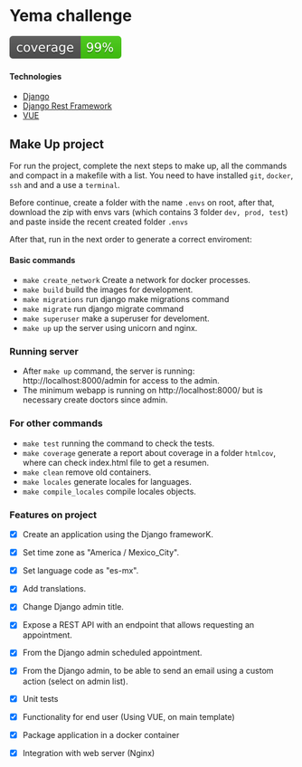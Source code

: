 # Yema challenge
![Coverage](web/badges/coverage.svg)

#### Technologies

  * [Django](https://www.djangoproject.com/)
  * [Django Rest Framework](http://www.django-rest-framework.org/)
  * [VUE](https://www.google.com/search?client=safari&rls=en&q=vue&ie=UTF-8&oe=UTF-8)
  

## Make Up project

For run the project, complete the next steps to make up, all the commands and compact in a makefile with a list. 
You need to have installed `git`, `docker`, `ssh` and and a use a `terminal`.

Before continue, create a folder with the name `.envs` on root, after that, download the zip with envs vars (which contains 3 folder `dev, prod, test`) and paste inside the recent created folder `.envs`
 
After that, run in the next order to generate a correct enviroment:

#### Basic commands
  * `make create_network` Create a network for docker processes.
  * `make build` build the images for development.
  * `make migrations` run django make migrations command
  * `make migrate` run django migrate command 
  * `make superuser` make a superuser for develoment.
  * `make up` up the server using unicorn and nginx.
 
### Running server
  * After `make up` command, the server is running: http://localhost:8000/admin for access to the admin.
  * The minimum webapp is running on http://localhost:8000/ but is necessary create doctors since admin.  
  
### For other commands  
  * `make test` running the command to check the tests.
  * `make coverage` generate a report about coverage in a folder `htmlcov`, where can check index.html file to get a resumen.
  * `make clean` remove old containers.
  * `make locales` generate locales for languages.
  * `make compile_locales` compile locales objects.
  


### Features on project
- [x] Create an application using the Django frameworK.
 - [x] Set time zone as "America / Mexico_City".
 - [x] Set language code as "es-mx".
 - [x] Add translations.
 - [x] Change Django admin title.
 - [x] Expose a REST API with an endpoint that allows requesting an appointment.
 - [x] From the Django admin scheduled appointment.
 - [x] From the Django admin, to be able to send an email using a custom action (select on admin list).
 - [x] Unit tests
- [x] Functionality for end user (Using VUE, on main template)
- [x] Package application in a docker container
- [x] Integration with web server (Nginx)

  
